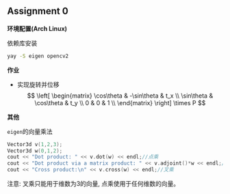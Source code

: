  

## Assignment 0

**环境配置(Arch Linux)**

依赖库安装

```bash
yay -S eigen opencv2
```

**作业**

- 实现旋转并位移
  $$
  \left[
  \begin{matrix}
  \cos\theta & -\sin\theta & t_x \\
  \sin\theta & \cos\theta & t_y \\
  0 & 0 & 1 \\
  \end{matrix}
  \right] \times P
  $$

**其他**

`eigen`的向量乘法

```cpp
Vector3d v(1,2,3);
Vector3d w(0,1,2);
cout << "Dot product: " << v.dot(w) << endl;//点乘 
cout << "Dot product via a matrix product: " << v.adjoint()*w << endl;//点乘 
cout << "Cross product:\n" << v.cross(w) << endl;//叉乘
```

注意: 叉乘只能用于维数为3的向量, 点乘使用于任何维数的向量。
